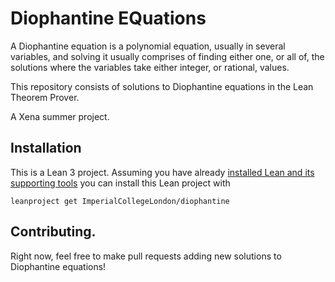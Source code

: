 # Diophantine EQuations

A Diophantine equation is a polynomial equation, usually
in several variables, and solving it usually comprises
of finding either one, or all of, the solutions where
the variables take either integer, or rational, values.

This repository consists of solutions to Diophantine
equations in the Lean Theorem Prover.

A Xena summer project.

## Installation

This is a Lean 3 project. Assuming you have already [installed Lean and its supporting tools](https://leanprover-community.github.io/get_started.html#regular-install) you can install this Lean project with

```
leanproject get ImperialCollegeLondon/diophantine
```

## Contributing.

Right now, feel free to make pull requests adding new solutions to Diophantine equations!
